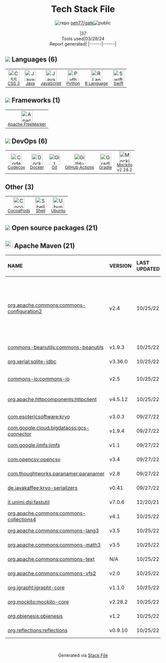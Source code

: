 <!--
&lt;--- Readme.md Snippet without images Start ---&gt;
## Tech Stack
oeh77/gatk is built on the following main stack:

- [Java](https://www.java.com) – Languages
- [JavaScript](https://developer.mozilla.org/en-US/docs/Web/JavaScript) – Languages
- [Python](https://www.python.org) – Languages
- [R Language](http://www.r-project.org/) – Languages
- [Swift](https://developer.apple.com/swift/) – Languages
- [Apache FreeMarker](http://freemarker.incubator.apache.org/index.html) – Java Tools
- [Codecov](https://codecov.io/) – Code Coverage
- [Docker](https://www.docker.com/) – Virtual Machine Platforms & Containers
- [GitHub Actions](https://github.com/features/actions) – Continuous Integration
- [Gradle](https://www.gradle.org/) – Java Build Tools
- [Mockito](https://site.mockito.org/) – Testing Frameworks
- [Shell](https://en.wikipedia.org/wiki/Shell_script) – Shells
- [Ubuntu](http://www.ubuntu.com/) – Operating Systems

Full tech stack [here](/techstack.md)

&lt;--- Readme.md Snippet without images End ---&gt;

&lt;--- Readme.md Snippet with images Start ---&gt;
## Tech Stack
oeh77/gatk is built on the following main stack:

- <img width='25' height='25' src='https://img.stackshare.io/service/995/K85ZWV2F.png' alt='Java'/> [Java](https://www.java.com) – Languages
- <img width='25' height='25' src='https://img.stackshare.io/service/1209/javascript.jpeg' alt='JavaScript'/> [JavaScript](https://developer.mozilla.org/en-US/docs/Web/JavaScript) – Languages
- <img width='25' height='25' src='https://img.stackshare.io/service/993/pUBY5pVj.png' alt='Python'/> [Python](https://www.python.org) – Languages
- <img width='25' height='25' src='https://img.stackshare.io/service/1213/r-logo.png' alt='R Language'/> [R Language](http://www.r-project.org/) – Languages
- <img width='25' height='25' src='https://img.stackshare.io/service/1009/tuHsaI2U.png' alt='Swift'/> [Swift](https://developer.apple.com/swift/) – Languages
- <img width='25' height='25' src='https://img.stackshare.io/service/4456/ymCgaIO0_400x400.jpg' alt='Apache FreeMarker'/> [Apache FreeMarker](http://freemarker.incubator.apache.org/index.html) – Java Tools
- <img width='25' height='25' src='https://img.stackshare.io/service/2673/Codecov_Mark_Circle_Pink.png' alt='Codecov'/> [Codecov](https://codecov.io/) – Code Coverage
- <img width='25' height='25' src='https://img.stackshare.io/service/586/n4u37v9t_400x400.png' alt='Docker'/> [Docker](https://www.docker.com/) – Virtual Machine Platforms & Containers
- <img width='25' height='25' src='https://img.stackshare.io/service/11563/actions.png' alt='GitHub Actions'/> [GitHub Actions](https://github.com/features/actions) – Continuous Integration
- <img width='25' height='25' src='https://img.stackshare.io/service/975/gradlephant-social-black-bg.png' alt='Gradle'/> [Gradle](https://www.gradle.org/) – Java Build Tools
- <img width='25' height='25' src='https://img.stackshare.io/service/2021/4y634TJm_400x400.jpg' alt='Mockito'/> [Mockito](https://site.mockito.org/) – Testing Frameworks
- <img width='25' height='25' src='https://img.stackshare.io/service/4631/default_c2062d40130562bdc836c13dbca02d318205a962.png' alt='Shell'/> [Shell](https://en.wikipedia.org/wiki/Shell_script) – Shells
- <img width='25' height='25' src='https://img.stackshare.io/service/3511/cof_orange_hex.jpg' alt='Ubuntu'/> [Ubuntu](http://www.ubuntu.com/) – Operating Systems

Full tech stack [here](/techstack.md)

&lt;--- Readme.md Snippet with images End ---&gt;
-->
<div align="center">

# Tech Stack File
![](https://img.stackshare.io/repo.svg "repo") [oeh77/gatk](https://github.com/oeh77/gatk)![](https://img.stackshare.io/public_badge.svg "public")
<br/><br/>
|37<br/>Tools used|03/28/24 <br/>Report generated|
|------|------|
</div>

## <img src='https://img.stackshare.io/languages.svg'/> Languages (6)
<table><tr>
  <td align='center'>
  <img width='36' height='36' src='https://img.stackshare.io/service/6727/css.png' alt='CSS 3'>
  <br>
  <sub><a href="https://developer.mozilla.org/en-US/docs/Web/CSS/CSS3">CSS 3</a></sub>
  <br>
  <sub></sub>
</td>

<td align='center'>
  <img width='36' height='36' src='https://img.stackshare.io/service/995/K85ZWV2F.png' alt='Java'>
  <br>
  <sub><a href="https://www.java.com">Java</a></sub>
  <br>
  <sub></sub>
</td>

<td align='center'>
  <img width='36' height='36' src='https://img.stackshare.io/service/1209/javascript.jpeg' alt='JavaScript'>
  <br>
  <sub><a href="https://developer.mozilla.org/en-US/docs/Web/JavaScript">JavaScript</a></sub>
  <br>
  <sub></sub>
</td>

<td align='center'>
  <img width='36' height='36' src='https://img.stackshare.io/service/993/pUBY5pVj.png' alt='Python'>
  <br>
  <sub><a href="https://www.python.org">Python</a></sub>
  <br>
  <sub></sub>
</td>

<td align='center'>
  <img width='36' height='36' src='https://img.stackshare.io/service/1213/r-logo.png' alt='R Language'>
  <br>
  <sub><a href="http://www.r-project.org/">R Language</a></sub>
  <br>
  <sub></sub>
</td>

<td align='center'>
  <img width='36' height='36' src='https://img.stackshare.io/service/1009/tuHsaI2U.png' alt='Swift'>
  <br>
  <sub><a href="https://developer.apple.com/swift/">Swift</a></sub>
  <br>
  <sub></sub>
</td>

</tr>
</table>

## <img src='https://img.stackshare.io/frameworks.svg'/> Frameworks (1)
<table><tr>
  <td align='center'>
  <img width='36' height='36' src='https://img.stackshare.io/service/4456/ymCgaIO0_400x400.jpg' alt='Apache FreeMarker'>
  <br>
  <sub><a href="http://freemarker.incubator.apache.org/index.html">Apache FreeMarker</a></sub>
  <br>
  <sub></sub>
</td>

</tr>
</table>

## <img src='https://img.stackshare.io/devops.svg'/> DevOps (6)
<table><tr>
  <td align='center'>
  <img width='36' height='36' src='https://img.stackshare.io/service/2673/Codecov_Mark_Circle_Pink.png' alt='Codecov'>
  <br>
  <sub><a href="https://codecov.io/">Codecov</a></sub>
  <br>
  <sub></sub>
</td>

<td align='center'>
  <img width='36' height='36' src='https://img.stackshare.io/service/586/n4u37v9t_400x400.png' alt='Docker'>
  <br>
  <sub><a href="https://www.docker.com/">Docker</a></sub>
  <br>
  <sub></sub>
</td>

<td align='center'>
  <img width='36' height='36' src='https://img.stackshare.io/service/1046/git.png' alt='Git'>
  <br>
  <sub><a href="http://git-scm.com/">Git</a></sub>
  <br>
  <sub></sub>
</td>

<td align='center'>
  <img width='36' height='36' src='https://img.stackshare.io/service/11563/actions.png' alt='GitHub Actions'>
  <br>
  <sub><a href="https://github.com/features/actions">GitHub Actions</a></sub>
  <br>
  <sub></sub>
</td>

<td align='center'>
  <img width='36' height='36' src='https://img.stackshare.io/service/975/gradlephant-social-black-bg.png' alt='Gradle'>
  <br>
  <sub><a href="https://www.gradle.org/">Gradle</a></sub>
  <br>
  <sub></sub>
</td>

<td align='center'>
  <img width='36' height='36' src='https://img.stackshare.io/service/2021/4y634TJm_400x400.jpg' alt='Mockito'>
  <br>
  <sub><a href="https://site.mockito.org/">Mockito</a></sub>
  <br>
  <sub>v2.28.2</sub>
</td>

</tr>
</table>

## Other (3)
<table><tr>
  <td align='center'>
  <img width='36' height='36' src='https://img.stackshare.io/service/2426/e1cbdef9d4b11484049a033886578e54_400x400.png' alt='CocoaPods'>
  <br>
  <sub><a href="https://cocoapods.org/">CocoaPods</a></sub>
  <br>
  <sub></sub>
</td>

<td align='center'>
  <img width='36' height='36' src='https://img.stackshare.io/service/4631/default_c2062d40130562bdc836c13dbca02d318205a962.png' alt='Shell'>
  <br>
  <sub><a href="https://en.wikipedia.org/wiki/Shell_script">Shell</a></sub>
  <br>
  <sub></sub>
</td>

<td align='center'>
  <img width='36' height='36' src='https://img.stackshare.io/service/3511/cof_orange_hex.jpg' alt='Ubuntu'>
  <br>
  <sub><a href="http://www.ubuntu.com/">Ubuntu</a></sub>
  <br>
  <sub></sub>
</td>

</tr>
</table>


## <img src='https://img.stackshare.io/group.svg' /> Open source packages (21)</h2>

## <img width='24' height='24' src='https://img.stackshare.io/package_manager/977/default_9833f2ef0bbc2a946b4cc5e9307264033361076b.png'/> Apache Maven (21)

|NAME|VERSION|LAST UPDATED|LAST UPDATED BY|LICENSE|VULNERABILITIES|
|:------|:------|:------|:------|:------|:------|
|[org.apache.commons:commons-configuration2]()|v2.4|10/25/22|Louis Bergelson |N/A|[CVE-2022-33980](https://github.com/advisories/GHSA-xj57-8qj4-c4m6) (Critical)<br/>[CVE-2020-1953](https://github.com/advisories/GHSA-7qx4-pp76-vrqh) (Critical)<br/>[CVE-2024-29131](https://github.com/advisories/GHSA-xjp4-hw94-mvp5) (Moderate)<br/>[CVE-2024-29133](https://github.com/advisories/GHSA-9w38-p64v-xpmv) (Moderate)|
|[commons-beanutils:commons-beanutils](https://commons.apache.org/proper/commons-beanutils/)|v1.9.3|10/25/22|Louis Bergelson |Apache-2.0|[CVE-2019-10086](https://github.com/advisories/GHSA-6phf-73q6-gh87) (High)|
|[org.xerial:sqlite-jdbc]()|v3.36.0|10/25/22|Louis Bergelson |Apache-2.0|[CVE-2023-32697](https://github.com/advisories/GHSA-6phf-6h5g-97j2) (High)|
|[commons-io:commons-io](http://commons.apache.org/proper/commons-io/)|v2.5|10/25/22|Louis Bergelson |Apache-2.0|[CVE-2021-29425](https://github.com/advisories/GHSA-gwrp-pvrq-jmwv) (Moderate)|
|[org.apache.httpcomponents:httpclient](http://hc.apache.org/httpcomponents-client)|v4.5.12|10/25/22|Louis Bergelson |Apache-2.0|[CVE-2020-13956](https://github.com/advisories/GHSA-7r82-7xv7-xcpj) (Moderate)|
|[com.esotericsoftware:kryo]()|v3.0.3|09/27/22|Louis Bergelson |BSD-3-Clause|N/A|
|[com.google.cloud.bigdataoss:gcs-connector]()|v1.9.4|09/27/22|Louis Bergelson |Apache-2.0|N/A|
|[com.google.jimfs:jimfs]()|v1.1|09/27/22|Louis Bergelson |Apache-2.0|N/A|
|[com.opencsv:opencsv](http://opencsv.sf.net)|v3.4|09/27/22|Louis Bergelson |Apache-2.0|N/A|
|[com.thoughtworks.paranamer:paranamer](https://github.com/paul-hammant/paranamer)|v2.8|09/27/22|Louis Bergelson |BSD-3-Clause|N/A|
|[de.javakaffee:kryo-serializers](https://github.com/magro/kryo-serializers)|v0.41|09/27/22|Louis Bergelson |Apache-2.0|N/A|
|[it.unimi.dsi:fastutil](http://fastutil.di.unimi.it/)|v7.0.6|12/20/21|kcibul |Apache-2.0|N/A|
|[org.apache.commons:commons-collections4](https://commons.apache.org/proper/commons-collections/)|v4.1|10/25/22|Louis Bergelson |Apache-2.0|N/A|
|[org.apache.commons:commons-lang3](http://commons.apache.org/proper/commons-lang/)|v3.5|10/25/22|Louis Bergelson |Apache-2.0|N/A|
|[org.apache.commons:commons-math3](http://commons.apache.org/proper/commons-math/)|v3.5|10/25/22|Louis Bergelson |Apache-2.0|N/A|
|[org.apache.commons:commons-text](http://commons.apache.org/proper/commons-text)|N/A|10/25/22|Louis Bergelson |Apache-2.0|N/A|
|[org.apache.commons:commons-vfs2](http://commons.apache.org/proper/commons-vfs/)|v2.0|10/25/22|Louis Bergelson |Apache-2.0|N/A|
|[org.jgrapht:jgrapht-core](http://www.jgrapht.org)|v1.1.0|10/25/22|Louis Bergelson |EPL-2.0|N/A|
|[org.mockito:mockito-core](https://github.com/mockito/mockito)|v2.28.2|10/25/22|Louis Bergelson |MIT|N/A|
|[org.objenesis:objenesis](http://objenesis.org)|v1.2|10/25/22|Louis Bergelson |Apache-2.0|N/A|
|[org.reflections:reflections](http://github.com/ronmamo/reflections)|v0.9.10|10/25/22|Louis Bergelson |WTFPL|N/A|

<br/>
<div align='center'>

Generated via [Stack File](https://github.com/marketplace/stack-file)
